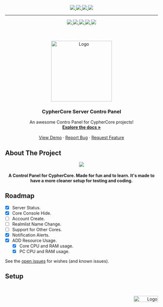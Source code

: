 <div id="top"></div>

<div align="center">
  
  <a href="https://github.com/fIyingPhoenix/CypherCore-Server-Addons/graphs/contributors">
    <img src="https://img.shields.io/github/contributors/fIyingPhoenix/CypherCore-Server-Addons.svg?style=for-the-badge" >
  </a> 
  <a href="https://github.com/fIyingPhoenix/CypherCore-Server-Addons/graphs/forks">
    <img src="https://img.shields.io/github/forks/fIyingPhoenix/CypherCore-Server-Addons.svg?style=for-the-badge" >
  </a> 
  <a href="https://github.com/fIyingPhoenix/CypherCore-Server-Addons/graphs/members">
    <img src="https://img.shields.io/github/stars/fIyingPhoenix/CypherCore-Server-Addons.svg?style=for-the-badge" >
  </a> 
  <a href="https://github.com/fIyingPhoenix/CypherCore-Server-Addons/issues">
    <img src="https://img.shields.io/github/issues/fIyingPhoenix/CypherCore-Server-Addons.svg?style=for-the-badge" >
  </a> 
  
</div>

------------------------------------------------------------------------------------------

<div align="center">
  <a href="#About"title="ABOUT THE PROJECT">
    <img src="https://user-images.githubusercontent.com/81469821/144743715-bcecee33-a77a-4fb0-b6ed-028a4cb3c4e9.png" >
  </a> 
  <a href="#Roadmap"title="ROADMAP">
    <img src="https://user-images.githubusercontent.com/81469821/144743716-30c72426-73e2-42b9-95f0-95917502bae8.png" >
  </a> 
  <a href="#Setup"title="SETUP">
    <img src="https://user-images.githubusercontent.com/81469821/144743717-8ba5a67e-6a2e-4710-978f-395ae817afe3.png" >
  </a> 
    <a href="https://github.com/CypherCore/CypherCore"title="CYPHER CORE SERVER REPO">
    <img src="https://user-images.githubusercontent.com/81469821/144743719-4622c32d-b6c2-45ee-b5d3-91636bc27f25.png" >
  </a> 
  <a href="https://github.com/fIyingPhoenix/CypherCore-Server-Addons/raw/main/CypherCore%20Server%20Control%20Panel/bin/Publish/CypherCore%20Server%20Control%20Panel.exe"title="DOWNLOAD">
    <img src="https://user-images.githubusercontent.com/81469821/144743720-7b72dbd2-3807-45ed-b6e2-a58c6159318a.png" >
  </a> 
  <br />
  <br />
  <br />
  <br />
 </div>

<div align="center">

  <a href="https://github.com/othneildrew/Best-README-Template">
    <img src="https://user-images.githubusercontent.com/81469821/144727879-3713f924-9922-4c9b-921b-1e47a79adea1.png" alt="Logo" width="200" height="200">
  </a>

  <h3 align="center">CypherCore Server Contro Panel</h3>

  <p align="center">
    An awesome Contro Panel for CypherCore projects!
    <br />
    <a href="https://github.com/fIyingPhoenix/CypherCore-Server-Addons/"><strong>Explore the docs »</strong></a>
    <br />
    <br />
    <a href="https://github.com/fIyingPhoenix/CypherCore-Server-Addons">View Demo</a>
    ·
    <a href="https://github.com/fIyingPhoenix/CypherCore-Server-Addons/issues">Report Bug</a>
    ·
    <a href="https://github.com/fIyingPhoenix/CypherCore-Server-Addons/issues">Request Feature</a>
  </p>
</div>


<div id="About"></div>

## About The Project

<div align="center">
   <img src="https://user-images.githubusercontent.com/81469821/144744585-37132037-24a3-490a-9a15-8e8800cf7732.png"> 
  <h4 align="center"> A Control Panel for CypherCore. Made for fun and to learn. It's made to have a more cleaner setup for testing and coding. </h4>
</div>

<div id="Roadmap"></div>

## Roadmap

- [x] Server Status.
- [x] Core Console Hide.
- [ ] Account Create.
- [ ] Realmlist Name Change.
- [ ] Support for Other Cores.
- [X] Notification Alerts.
- [X] ADD Resource Usage.
    - [x] Core CPU and RAM usage.
    - [x] PC CPU and RAM usage.

See the [open issues](https://github.com/othneildrew/Best-README-Template/issues) for wishes  (and known issues).

<div id="Setup"></div>

<div id="Setup"></div>

## Setup

<br />
<br />

<div align="right">
  <a href="#top"title="BACK TO TOP">
    <img src="https://user-images.githubusercontent.com/81469821/144744079-114c852a-56b1-4fe2-a668-3df2140a6cf7.png" alt="Logo" width="80" height="20">
  </a>
</div>
<br />
